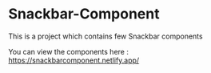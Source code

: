 # Snackbar-Component
This is a project which contains few Snackbar components


You can view the components here : https://snackbarcomponent.netlify.app/

